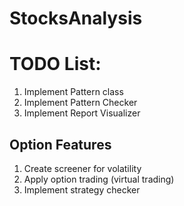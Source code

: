 # StocksAnalysis

# TODO List:
1. Implement Pattern class
2. Implement Pattern Checker
3. Implement Report Visualizer

## Option Features
1. Create screener for volatility
2. Apply option trading (virtual trading)
3. Implement strategy checker

